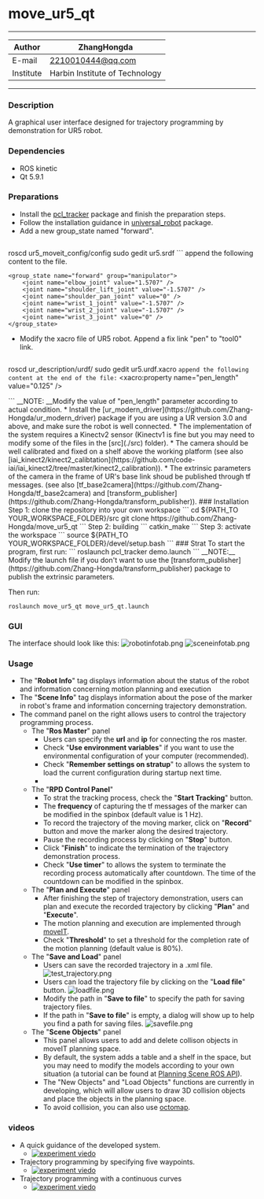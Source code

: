 move_ur5_qt
==============================

****
|Author|ZhangHongda|
|------|-----------------|
|E-mail|2210010444@qq.com|
|Institute|Harbin Institute of Technology|
****

### Description
A graphical user interface designed for trajectory programming by demonstration for UR5 robot.
### Dependencies
- ROS kinetic
- Qt 5.9.1
### Preparations
* Install the [pcl_tracker](https://github.com/Zhang-Hongda/pcl_tracker) package and finish the preparation steps.
* Follow the installation guidance in [universal_robot](https://github.com/ros-industrial/universal_robot) package. 
* Add a new group_state named "forward".
    ```
roscd ur5_moveit_config/config
sudo gedit ur5.srdf
    ```
append the following content to the file.
```
<group_state name="forward" group="manipulator">
    <joint name="elbow_joint" value="1.5707" />
    <joint name="shoulder_lift_joint" value="-1.5707" />
    <joint name="shoulder_pan_joint" value="0" />
    <joint name="wrist_1_joint" value="-1.5707" />
    <joint name="wrist_2_joint" value="-1.5707" />
    <joint name="wrist_3_joint" value="0" />
</group_state>
```
* Modify the xacro file of UR5 robot. Append a fix link "pen" to "tool0" link.

    ```
roscd ur_description/urdf/
sudo gedit ur5.urdf.xacro
    ```
    append the following content at the end of the file:
    ```
<xacro:property name="pen_length" value="0.125" />
<link name="${prefix}pen"/>
<joint name="${prefix}tool0_fixed_joint-pen_fixed_link" type="fixed">
    <origin xyz="0 0 ${pen_length}" rpy="0 0 0"/>
    <parent link="${prefix}tool0"/>
    <child link="${prefix}pen"/>
</joint>
    ```
    __NOTE: __Modify the value of "pen_length" parameter according to actual condition.
* Install the [ur_modern_driver](https://github.com/Zhang-Hongda/ur_modern_driver) package if you are using a UR version 3.0 and above, and make sure the robot is well connected.
* The implementation of the system requires a Kinectv2 sensor (Kinectv1 is fine but you may need to modify some of the files in the [src](./src) folder). 
* The camera should be well calibrated and fixed on a shelf above the working platform (see also [iai_kinect2/kinect2_calibtation](https://github.com/code-iai/iai_kinect2/tree/master/kinect2_calibration)). 
* The extrinsic parameters of the camera in the frame of UR's base link shoud be published through tf messages. (see also [tf_base2camera](https://github.com/Zhang-Hongda/tf_base2camera) and [transform_publisher](https://github.com/Zhang-Hongda/transform_publisher)). 
### Installation
Step 1: clone the repository into your own workspace
```
cd ${PATH_TO YOUR_WORKSPACE_FOLDER}/src
git clone https://github.com/Zhang-Hongda/move_ur5_qt
```
Step 2: building
```
catkin_make
```
Step 3: activate the workspace
```
source ${PATH_TO YOUR_WORKSPACE_FOLDER}/devel/setup.bash
```
### Strat 
To start the program, first run:
```
roslaunch pcl_tracker demo.launch 
```
__NOTE:__ Modify the launch file if you don't want to use the [transform_publisher](https://github.com/Zhang-Hongda/transform_publisher) package to publish the extrinsic parameters.  

Then run:
```
roslaunch move_ur5_qt move_ur5_qt.launch
```
### GUI
The interface should look like this:
![robotinfotab.png](./png/robotinfotab.png "robot info tab")
![sceneinfotab.png](./png/sceneinfotab.png "scene info tab")
### Usage
*  The "__Robot Info__" tag displays information about the status of the robot and information concerning motion planning and execution
*  The "__Scene Info__" tag displays information about the pose of the marker in robot's frame and information concerning trajectory demonstration.
*  The command panel on the right allows users to control the trajectory programming process.
    * The "__Ros Master__" panel
        * Users can specify the __url__ and __ip__ for connecting the ros master.
        * Check "__Use environment variables__" if you want to use the environmental configuration of your computer (recommended).
        * Check "__Remember settings on stratup__" to allows the system to load the current configuration during startup next time.
        * 
    * The "__RPD Control Panel__"
        * To strat the tracking process, check the "__Start Tracking__" button.
        * The __frequency__ of capturing the tf messages of the marker can be modified in the spinbox (default value is 1 Hz).
        * To record the trajectory of the moving marker, click on "__Record__" button and move the marker along the desired trajectory.
        * Pause the recording process by clicking on "__Stop__" button.
        * Click "__Finish__" to indicate the termination of the trajectory demonstration process.
        * Check "__Use timer__" to allows the system to terminate the recording process automatically after countdown. The time of the countdown can be modified in the spinbox.
    * The "__Plan and Execute__" panel
        * After finishing the step of trajectory demonstration, users can plan and execute the recorded trajectory by clicking "__Plan__" and "__Execute__".
        * The motion planning and execution are implemented through [moveIT](https://moveit.ros.org/).
        * Check "__Threshold__" to set a threshold for the completion rate of the motion planning (default value is 80%).
    * The "__Save and Load__" panel
        * Users can save the recorded trajectory in a .xml file.
        ![test_trajectory.png](./png/test_trajectory.png "test_trajectory")
        * Users can load the trajectory file by clicking on the "__Load file__" button.
        ![loadfile.png](./png/loadfile.png "loadfile")
        * Modify the path in "__Save to file__" to specify the path for saving trajectory files.
        * If the path in "__Save to file__" is empty, a dialog will show up to help you find a path for saving files.
        ![savefile.png](./png/savefile.png "savefile")        
    * The "__Scene Objects__" panel
        * This panel allows users to add and delete collison objects in moveIT planning space.
        * By default, the system adds a table and a shelf in the space, but you may need to modify the models according to your own situation (a tutorial can be found at [Planning Scene ROS API](http://docs.ros.org/kinetic/api/moveit_tutorials/html/doc/planning_scene_ros_api/planning_scene_ros_api_tutorial.html#getting-started)).
        * The "New Objects" and "Load Objects" functions are currently in developing, which will allow users to draw 3D collision objects and place the objects in the planning space.
        * To avoid collision, you can also use [octomap](http://wiki.ros.org/octomap).

### videos
* A quick guidance of the developed system.
    * [![experiment viedo](https://img.youtube.com/vi/YASbjS_zb-g/0.jpg)](https://www.youtube.com/watch?v=YASbjS_zb-g)
* Trajectory programming by specifying five waypoints.
    * [![experiment viedo](https://img.youtube.com/vi/F18YgKlDluw/0.jpg)](https://www.youtube.com/watch?v=F18YgKlDluw)
* Trajectory programming with a continuous curves
    * [![experiment viedo](https://img.youtube.com/vi/5dFEKOuHhTA/0.jpg)](https://www.youtube.com/watch?v=5dFEKOuHhTA)














